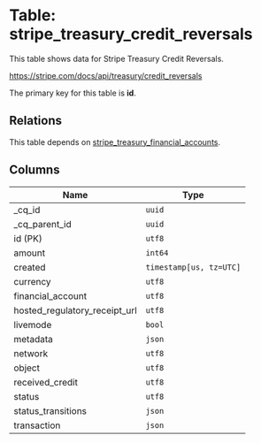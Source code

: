 # Table: stripe_treasury_credit_reversals

This table shows data for Stripe Treasury Credit Reversals.

https://stripe.com/docs/api/treasury/credit_reversals

The primary key for this table is **id**.

## Relations

This table depends on [stripe_treasury_financial_accounts](stripe_treasury_financial_accounts.md).

## Columns

| Name          | Type          |
| ------------- | ------------- |
|_cq_id|`uuid`|
|_cq_parent_id|`uuid`|
|id (PK)|`utf8`|
|amount|`int64`|
|created|`timestamp[us, tz=UTC]`|
|currency|`utf8`|
|financial_account|`utf8`|
|hosted_regulatory_receipt_url|`utf8`|
|livemode|`bool`|
|metadata|`json`|
|network|`utf8`|
|object|`utf8`|
|received_credit|`utf8`|
|status|`utf8`|
|status_transitions|`json`|
|transaction|`json`|